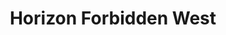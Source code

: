 ---
weight: 19
images:
- https://res.cloudinary.com/lrmn/image/upload/v1687375301/VIRTUAL-PHOTOGRAPHY/hfw/lrmn-aloy_44_ykrmle.jpg
- https://res.cloudinary.com/lrmn/image/upload/v1687375302/VIRTUAL-PHOTOGRAPHY/hfw/lrmn-aloy_46_bghopt.jpg
- https://res.cloudinary.com/lrmn/image/upload/v1687375301/VIRTUAL-PHOTOGRAPHY/hfw/lrmn-aloy_43_g9sia9.jpg
multipleColumn: true
title: Horizon Forbidden West
tags:
- outdoors
- all
---